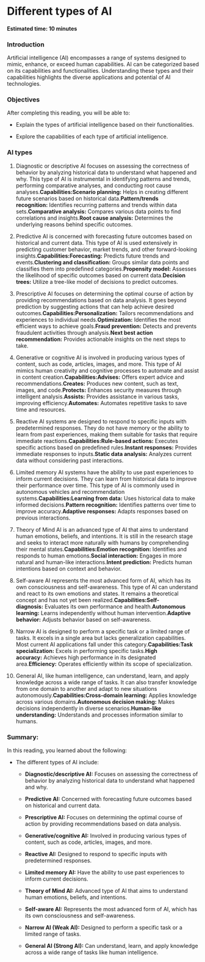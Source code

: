 Different types of AI
=====================

#### Estimated time: 10 minutes

### Introduction

Artificial intelligence (AI) encompasses a range of systems designed to mimic, enhance, or exceed human capabilities. AI can be categorized based on its capabilities and functionalities. Understanding these types and their capabilities highlights the diverse applications and potential of AI technologies.

### Objectives

After completing this reading, you will be able to:

*   Explain the types of artificial intelligence based on their functionalities.
    
*   Explore the capabilities of each type of artificial intelligence.
    

### AI types

1.  Diagnostic or descriptive AI focuses on assessing the correctness of behavior by analyzing historical data to understand what happened and why. This type of AI is instrumental in identifying patterns and trends, performing comparative analyses, and conducting root cause analyses.**Capabilities:Scenario planning:** Helps in creating different future scenarios based on historical data.**Pattern/trends recognition:** Identifies recurring patterns and trends within data sets.**Comparative analysis:** Compares various data points to find correlations and insights.**Root cause analysis:** Determines the underlying reasons behind specific outcomes.
    
2.  Predictive AI is concerned with forecasting future outcomes based on historical and current data. This type of AI is used extensively in predicting customer behavior, market trends, and other forward-looking insights.**Capabilities:Forecasting:** Predicts future trends and events.**Clustering and classification:** Groups similar data points and classifies them into predefined categories.**Propensity model:** Assesses the likelihood of specific outcomes based on current data.**Decision trees:** Utilize a tree-like model of decisions to predict outcomes.
    
3.  Prescriptive AI focuses on determining the optimal course of action by providing recommendations based on data analysis. It goes beyond prediction by suggesting actions that can help achieve desired outcomes.**Capabilities:Personalization:** Tailors recommendations and experiences to individual needs.**Optimization:** Identifies the most efficient ways to achieve goals.**Fraud prevention:** Detects and prevents fraudulent activities through analysis.**Next best action recommendation:** Provides actionable insights on the next steps to take.
    
4.  Generative or cognitive AI is involved in producing various types of content, such as code, articles, images, and more. This type of AI mimics human creativity and cognitive processes to automate and assist in content creation.**Capabilities:Advises:** Offers expert advice and recommendations.**Creates:** Produces new content, such as text, images, and code.**Protects:** Enhances security measures through intelligent analysis.**Assists:** Provides assistance in various tasks, improving efficiency.**Automates:** Automates repetitive tasks to save time and resources.
    
5.  Reactive AI systems are designed to respond to specific inputs with predetermined responses. They do not have memory or the ability to learn from past experiences, making them suitable for tasks that require immediate reactions.**Capabilities:Rule-based actions:** Executes specific actions based on predefined rules.**Instant responses:** Provides immediate responses to inputs.**Static data analysis:** Analyzes current data without considering past interactions.
    
6.  Limited memory AI systems have the ability to use past experiences to inform current decisions. They can learn from historical data to improve their performance over time. This type of AI is commonly used in autonomous vehicles and recommendation systems.**Capabilities:Learning from data:** Uses historical data to make informed decisions.**Pattern recognition:** Identifies patterns over time to improve accuracy.**Adaptive responses:** Adapts responses based on previous interactions.
    
7.  Theory of Mind AI is an advanced type of AI that aims to understand human emotions, beliefs, and intentions. It is still in the research stage and seeks to interact more naturally with humans by comprehending their mental states.**Capabilities:Emotion recognition:** Identifies and responds to human emotions.**Social interaction:** Engages in more natural and human-like interactions.**Intent prediction:** Predicts human intentions based on context and behavior.
    
8.  Self-aware AI represents the most advanced form of AI, which has its own consciousness and self-awareness. This type of AI can understand and react to its own emotions and states. It remains a theoretical concept and has not yet been realized.**Capabilities:Self-diagnosis:** Evaluates its own performance and health.**Autonomous learning:** Learns independently without human intervention.**Adaptive behavior:** Adjusts behavior based on self-awareness.
    
9.  Narrow AI is designed to perform a specific task or a limited range of tasks. It excels in a single area but lacks generalization capabilities. Most current AI applications fall under this category.**Capabilities:Task specialization:** Excels in performing specific tasks.**High accuracy:** Achieves high performance in its designated area.**Efficiency:** Operates efficiently within its scope of specialization.
    
10.  General AI, like human intelligence, can understand, learn, and apply knowledge across a wide range of tasks. It can also transfer knowledge from one domain to another and adapt to new situations autonomously.**Capabilities:Cross-domain learning:** Applies knowledge across various domains.**Autonomous decision making:** Makes decisions independently in diverse scenarios.**Human-like understanding:** Understands and processes information similar to humans.
    

### Summary:

In this reading, you learned about the following:

*   The different types of AI include:
    
    *   **Diagnostic/descriptive AI:** Focuses on assessing the correctness of behavior by analyzing historical data to understand what happened and why.
        
    *   **Predictive AI:** Concerned with forecasting future outcomes based on historical and current data.
        
    *   **Prescriptive AI:** Focuses on determining the optimal course of action by providing recommendations based on data analysis.
        
    *   **Generative/cognitive AI:** Involved in producing various types of content, such as code, articles, images, and more.
        
    *   **Reactive AI:** Designed to respond to specific inputs with predetermined responses.
        
    *   **Limited memory AI:** Have the ability to use past experiences to inform current decisions.
        
    *   **Theory of Mind AI:** Advanced type of AI that aims to understand human emotions, beliefs, and intentions.
        
    *   **Self-aware AI:** Represents the most advanced form of AI, which has its own consciousness and self-awareness.
        
    *   **Narrow AI (Weak AI):** Designed to perform a specific task or a limited range of tasks.
        
    *   **General AI (Strong AI):** Can understand, learn, and apply knowledge across a wide range of tasks like human intelligence.
